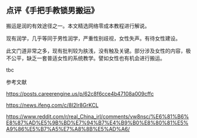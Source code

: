 ## 点评《手把手教锁男搬运》

搬运是润的有效途径之一。本文精选网络零成本教程进行解说。

现有润学，几乎等同于男性润学，严重性别歧视，女性失声。有待女性建设。

此文门道非常之多，现有批判较为肤浅，没有触及关键。部分涉及女性的内容，极不公平，缺乏一套普适女性的系统教学。譬如女性也有机会进行搬运。

tbc

参考文献

https://posts.careerengine.us/p/62c8f6cce4b47108a009cffc

https://news.ifeng.com/c/8I2lr8GrKCL

https://www.reddit.com/r/real_China_irl/comments/vw8nsc/%E6%81%B6%E8%87%AD%E5%9B%BD%E7%94%B7%E4%B9%B0%E8%80%81%E5%A9%86%E5%B7%A5%E7%A8%8B%E5%AD%A6/
